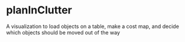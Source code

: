 # planInClutter
A visualization to load objects on a table, make a cost map, and decide which objects should be moved out of the way
